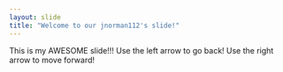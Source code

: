 ```yaml
---
layout: slide
title: "Welcome to our jnorman112's slide!"
---
```

This is my AWESOME slide!!!
Use the left arrow to go back!
Use the right arrow to move forward!

